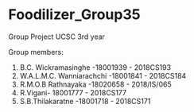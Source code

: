 # Foodilizer_Group35
Group Project UCSC 3rd year

Group members:
1. B.C. Wickramasinghe -18001939 - 2018CS193
2. W.A.L.M.C. Wanniarachchi -18001841 - 2018CS184
3. R.M.O.B Rathnayaka -18020658 - 2018/IS/065
4. R.Vigani- 18001777 - 2018CS177
5. S.B.Thilakaratne -18001718 - 2018CS171
